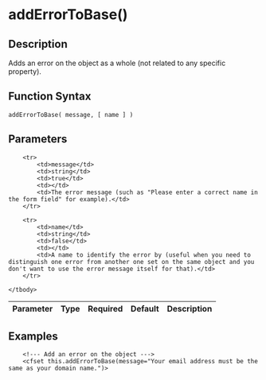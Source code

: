 # addErrorToBase()

## Description
Adds an error on the object as a whole (not related to any specific property).

## Function Syntax
	addErrorToBase( message, [ name ] )


## Parameters
<table>
	<thead>
		<tr>
			<th>Parameter</th>
			<th>Type</th>
			<th>Required</th>
			<th>Default</th>
			<th>Description</th>
		</tr>
	</thead>
	<tbody>
		
		<tr>
			<td>message</td>
			<td>string</td>
			<td>true</td>
			<td></td>
			<td>The error message (such as "Please enter a correct name in the form field" for example).</td>
		</tr>
		
		<tr>
			<td>name</td>
			<td>string</td>
			<td>false</td>
			<td></td>
			<td>A name to identify the error by (useful when you need to distinguish one error from another one set on the same object and you don't want to use the error message itself for that).</td>
		</tr>
		
	</tbody>
</table>


## Examples
	
		<!--- Add an error on the object --->
		<cfset this.addErrorToBase(message="Your email address must be the same as your domain name.")>
